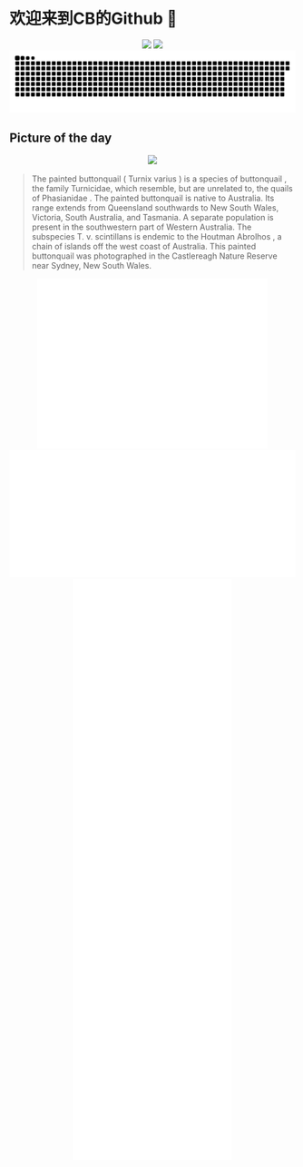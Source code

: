 
# 欢迎来到CB的Github 👋

<div align="center">
  <img height="137px" src="https://github-readme-stats.vercel.app/api?username=SuperCB&show_icons=true&theme=radical" />
  <img height="137px" src="https://github-readme-stats.vercel.app/api/top-langs/?username=SuperCB&hide_title=true&hide_border=true&layout=compact&langs_count=6&text_color=000&icon_color=fff" />
</div>


<div align="center">
    <img src="./contribution-snake/github-contribution-grid-snake.svg" />
</div>



## Picture of the day
<div align="center">
  <img width=400px src="https://upload.wikimedia.org/wikipedia/commons/thumb/2/23/Turnix_varius_-_Castlereigh_nature_reserve.jpg/675px-Turnix_varius_-_Castlereigh_nature_reserve.jpg" />
</div>

>The  painted buttonquail  ( Turnix varius ) is a species of  buttonquail , the family Turnicidae, which resemble, but are unrelated to, the  quails  of  Phasianidae . The painted buttonquail is native to Australia. Its range extends from Queensland southwards to New South Wales, Victoria, South Australia, and Tasmania. A separate population is present in the southwestern part of Western Australia. The subspecies  T. v. scintillans  is endemic to the  Houtman Abrolhos , a chain of islands off the west coast of Australia. This painted buttonquail was photographed in the  Castlereagh Nature Reserve  near Sydney, New South Wales.



<div align="center">
  <img height="300px" src="base_metrics.svg" />
  <img  src="metrics.plugin.calendar.full.svg" />
</div>


<div align="center">
  <img  src="plugin_metrics.svg" /> 
</div>

